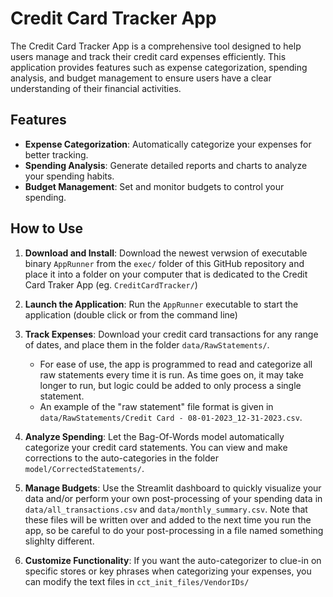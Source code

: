 # Credit Card Tracker App

The Credit Card Tracker App is a comprehensive tool designed to help users manage and track their credit card expenses efficiently. This application provides features such as expense categorization, spending analysis, and budget management to ensure users have a clear understanding of their financial activities.

## Features

- **Expense Categorization**: Automatically categorize your expenses for better tracking.
- **Spending Analysis**: Generate detailed reports and charts to analyze your spending habits.
- **Budget Management**: Set and monitor budgets to control your spending.

## How to Use

1. **Download and Install**: Download the newest verwsion of executable binary `AppRunner` from the `exec/` folder of this GitHub repository and place it into a folder on your computer that is dedicated to the Credit Card Traker App (eg. `CreditCardTracker/`)
2. **Launch the Application**: Run the `AppRunner` executable to start the application (double click or from the command line)
3. **Track Expenses**: Download your credit card transactions for any range of dates, and place them in the folder `data/RawStatements/`.
    - For ease of use, the app is programmed to read and categorize all raw statements every time it is run. As time goes on, it may take longer to run, but logic could be added to only process a single statement.
    - An example of the "raw statement" file format is given in `data/RawStatements/Credit Card - 08-01-2023_12-31-2023.csv`.
4. **Analyze Spending**: Let the Bag-Of-Words model automatically categorize your credit card statements. You can view and make corrections to the auto-categories in the folder `model/CorrectedStatements/`.

5. **Manage Budgets**: Use the Streamlit dashboard to quickly visualize your data and/or perform your own post-processing of your spending data in `data/all_transactions.csv` and `data/monthly_summary.csv`. Note that these files will be written over and added to the next time you run the app, so be careful to do your post-processing in a file named something slighlty different.

6. **Customize Functionality**: If you want the auto-categorizer to clue-in on specific stores or key phrases when categorizing your expenses, you can modify the text files in `cct_init_files/VendorIDs/`
